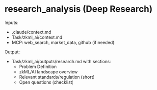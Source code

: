 # research_analysis (Deep Research)

Inputs:
- .claude/context.md
- Task/zkml_ai/context.md
- MCP: web_search, market_data, github (if needed)

Output:
- Task/zkml_ai/outputs/research.md with sections:
  - Problem Definition
  - zkML/AI landscape overview
  - Relevant standards/regulation (short)
  - Open questions (checklist)
